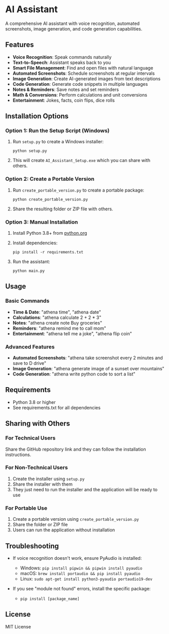 # AI Assistant

A comprehensive AI assistant with voice recognition, automated screenshots, image generation, and code generation capabilities.

## Features

- **Voice Recognition**: Speak commands naturally
- **Text-to-Speech**: Assistant speaks back to you
- **Smart File Management**: Find and open files with natural language
- **Automated Screenshots**: Schedule screenshots at regular intervals
- **Image Generation**: Create AI-generated images from text descriptions
- **Code Generation**: Generate code snippets in multiple languages
- **Notes & Reminders**: Save notes and set reminders
- **Math & Conversions**: Perform calculations and unit conversions
- **Entertainment**: Jokes, facts, coin flips, dice rolls

## Installation Options

### Option 1: Run the Setup Script (Windows)

1. Run `setup.py` to create a Windows installer:
   ```
   python setup.py
   ```

2. This will create `AI_Assistant_Setup.exe` which you can share with others.

### Option 2: Create a Portable Version

1. Run `create_portable_version.py` to create a portable package:
   ```
   python create_portable_version.py
   ```

2. Share the resulting folder or ZIP file with others.

### Option 3: Manual Installation

1. Install Python 3.8+ from [python.org](https://python.org)

2. Install dependencies:
   ```
   pip install -r requirements.txt
   ```

3. Run the assistant:
   ```
   python main.py
   ```

## Usage

### Basic Commands

- **Time & Date**: "athena time", "athena date"
- **Calculations**: "athena calculate 2 + 2 * 3"
- **Notes**: "athena create note Buy groceries"
- **Reminders**: "athena remind me to call mom"
- **Entertainment**: "athena tell me a joke", "athena flip coin"

### Advanced Features

- **Automated Screenshots**: "athena take screenshot every 2 minutes and save to D drive"
- **Image Generation**: "athena generate image of a sunset over mountains"
- **Code Generation**: "athena write python code to sort a list"

## Requirements

- Python 3.8 or higher
- See requirements.txt for all dependencies

## Sharing with Others

### For Technical Users
Share the GitHub repository link and they can follow the installation instructions.

### For Non-Technical Users
1. Create the installer using `setup.py`
2. Share the installer with them
3. They just need to run the installer and the application will be ready to use

### For Portable Use
1. Create a portable version using `create_portable_version.py`
2. Share the folder or ZIP file
3. Users can run the application without installation

## Troubleshooting

- If voice recognition doesn't work, ensure PyAudio is installed:
  - Windows: `pip install pipwin && pipwin install pyaudio`
  - macOS: `brew install portaudio && pip install pyaudio`
  - Linux: `sudo apt-get install python3-pyaudio portaudio19-dev`

- If you see "module not found" errors, install the specific package:
  - `pip install [package_name]`

## License

MIT License